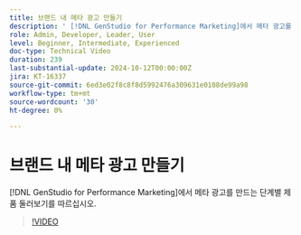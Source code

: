 ```yaml
---
title: 브랜드 내 메타 광고 만들기
description: ' [!DNL GenStudio for Performance Marketing]에서 메타 광고를 만드는 단계별 제품 둘러보기를 따르십시오.'
role: Admin, Developer, Leader, User
level: Beginner, Intermediate, Experienced
doc-type: Technical Video
duration: 239
last-substantial-update: 2024-10-12T00:00:00Z
jira: KT-16337
source-git-commit: 6ed3e02f8c8f8d5992476a309631e0108de99a98
workflow-type: tm+mt
source-wordcount: '30'
ht-degree: 0%

---
```



# 브랜드 내 메타 광고 만들기

[!DNL GenStudio for Performance Marketing]에서 메타 광고를 만드는 단계별 제품 둘러보기를 따르십시오.

>[!VIDEO](https://video.tv.adobe.com/v/3435057/?learn=on)

